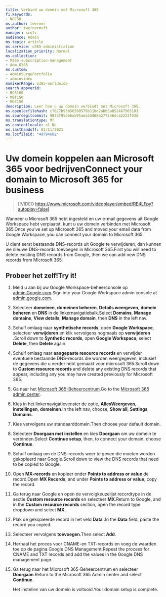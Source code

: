 ```yaml
---
title: Verbind uw domein met Microsoft 365
f1.keywords:
- NOCSH
ms.author: twerner
author: twernermsft
manager: scotv
audience: Admin
ms.topic: article
ms.service: o365-administration
localization_priority: Normal
ms.collection:
- M365-subscription-management
- Adm_O365
ms.custom:
- AdminSurgePortfolio
- adminvideo
monikerRange: o365-worldwide
search.appverid:
- BCS160
- MET150
- MOE150
description: Leer hoe u uw domein verbindt met Microsoft 365.
ms.openlocfilehash: c7827b93b56560579b31bd2abb5a852467565103
ms.sourcegitcommit: 9833f95ab6ab95aea20d68a277246dca2223f93d
ms.translationtype: MT
ms.contentlocale: nl-NL
ms.lasthandoff: 01/11/2021
ms.locfileid: "49794602"
---
```

# <a name="connect-your-domain-to-microsoft-365-for-business"></a><span data-ttu-id="d5b52-103">Uw domein koppelen aan Microsoft 365 voor bedrijven</span><span class="sxs-lookup"><span data-stu-id="d5b52-103">Connect your domain to Microsoft 365 for business</span></span>

> [!VIDEO https://www.microsoft.com/videoplayer/embed/RE4LFpy?autoplay=false]

<span data-ttu-id="d5b52-104">Wanneer u Microsoft 365 hebt ingesteld en uw e-mail gegevens uit Google Workspace hebt verplaatst, kunt u uw domein verbinden met Microsoft 365.</span><span class="sxs-lookup"><span data-stu-id="d5b52-104">Once you’ve set up Microsoft 365 and moved your email data from Google Workspace, you can connect your domain to Microsoft 365.</span></span> 

<span data-ttu-id="d5b52-105">U dient eerst bestaande DNS-records uit Google te verwijderen, dan kunnen we nieuwe DNS-records toevoegen in Microsoft 365.</span><span class="sxs-lookup"><span data-stu-id="d5b52-105">First you will need to delete existing DNS records from Google, then we can add new DNS records from Microsoft 365.</span></span>

## <a name="try-it"></a><span data-ttu-id="d5b52-106">Probeer het zelf!</span><span class="sxs-lookup"><span data-stu-id="d5b52-106">Try it!</span></span>

1. <span data-ttu-id="d5b52-107">Meld u aan bij uw Google Workspace-beheerconsole op [admin.Google.com](https://admin.google.com).</span><span class="sxs-lookup"><span data-stu-id="d5b52-107">Sign into your Google Workspace admin console at [admin.google.com](https://admin.google.com).</span></span>
1. <span data-ttu-id="d5b52-108">Selecteer **domeinen**, **domeinen beheren**, **Details weergeven**, **domein beheren** en **DNS** in de linkernavigatiebalk.</span><span class="sxs-lookup"><span data-stu-id="d5b52-108">Select **Domains**, **Manage domains**, **View details**, **Manage domain**, then **DNS** in the left nav.</span></span>
1. <span data-ttu-id="d5b52-109">Schuif omlaag naar **synthetische records**, open **Google Workspace**, selecteer **verwijderen** en klik vervolgens nogmaals op **verwijderen** .</span><span class="sxs-lookup"><span data-stu-id="d5b52-109">Scroll down to **Synthetic records**, open **Google Workspace**, select **Delete**, then **Delete** again.</span></span>
1. <span data-ttu-id="d5b52-110">Schuif omlaag naar **aangepaste resource records** en verwijder eventuele bestaande DNS-records die worden weergegeven, inclusief de gegevens die u eerder hebt gemaakt voor microsoft 365.</span><span class="sxs-lookup"><span data-stu-id="d5b52-110">Scroll down to **Custom resource records** and delete any existing DNS records that appear, including any you may have created previously for Microsoft 365.</span></span>
1. <span data-ttu-id="d5b52-111">Ga naar het [Microsoft 365-Beheercentrum](https://admin.microsoft.com).</span><span class="sxs-lookup"><span data-stu-id="d5b52-111">Go to the [Microsoft 365 admin center](https://admin.microsoft.com).</span></span>
1. <span data-ttu-id="d5b52-112">Kies in het linkernavigatievenster de optie, **AllesWeergeven**, **instellingen**, **domeinen**.</span><span class="sxs-lookup"><span data-stu-id="d5b52-112">In the left nav, choose, **Show all**, **Settings**, **Domains**.</span></span>
1. <span data-ttu-id="d5b52-113">Kies vervolgens uw standaarddomein.</span><span class="sxs-lookup"><span data-stu-id="d5b52-113">Then choose your default domain.</span></span>
1. <span data-ttu-id="d5b52-114">Selecteer **Doorgaan met instellen** en kies  **Doorgaan** om uw domein te verbinden.</span><span class="sxs-lookup"><span data-stu-id="d5b52-114">Select **Continue setup**, then, to connect your domain, choose  **Continue**.</span></span>
1. <span data-ttu-id="d5b52-115">Schuif omlaag om de DNS-records weer te geven die moeten worden gekopieerd naar Google.</span><span class="sxs-lookup"><span data-stu-id="d5b52-115">Scroll down to view the DNS records that need to be copied to Google.</span></span>
1. <span data-ttu-id="d5b52-116">Open **MX-records** en kopieer onder **Points to address or value** de record.</span><span class="sxs-lookup"><span data-stu-id="d5b52-116">Open **MX Records**, and under **Points to address or value**, copy the record.</span></span>
1. <span data-ttu-id="d5b52-117">Ga terug naar Google en open de vervolgkeuzelijst recordtype in de sectie **Custom resource records** en selecteer **MX**.</span><span class="sxs-lookup"><span data-stu-id="d5b52-117">Return to Google, and in the **Custom resource records** section, open the record type dropdown and select **MX**.</span></span>
1. <span data-ttu-id="d5b52-118">Plak de gekopieerde record in het veld **Data** .</span><span class="sxs-lookup"><span data-stu-id="d5b52-118">In the **Data** field, paste the record you copied.</span></span>
1. <span data-ttu-id="d5b52-119">Selecteer vervolgens **toevoegen**.</span><span class="sxs-lookup"><span data-stu-id="d5b52-119">Then select **Add**.</span></span>
1. <span data-ttu-id="d5b52-120">Herhaal het proces voor CNAME-en TXT-records en voeg de waarden toe op de pagina Google DNS Management.</span><span class="sxs-lookup"><span data-stu-id="d5b52-120">Repeat the process for CNAME and TXT records and add the values in the Google DNS management page.</span></span>
1. <span data-ttu-id="d5b52-121">Ga terug naar het Microsoft 365-Beheercentrum en selecteer **Doorgaan**.</span><span class="sxs-lookup"><span data-stu-id="d5b52-121">Return to the Microsoft 365 Admin center and select **Continue**.</span></span>

    <span data-ttu-id="d5b52-122">Het instellen van uw domein is voltooid.</span><span class="sxs-lookup"><span data-stu-id="d5b52-122">Your domain setup is complete.</span></span>